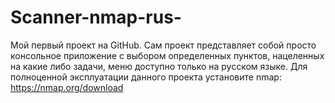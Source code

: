 # Scanner-nmap-rus-
Мой первый проект на GitHub. Сам проект представляет собой просто консольное приложение с выбором определенных пунктов, нацеленных на какие либо задачи, меню доступно только на русском языке. Для полноценной эксплуатации данного проекта установите nmap: https://nmap.org/download
